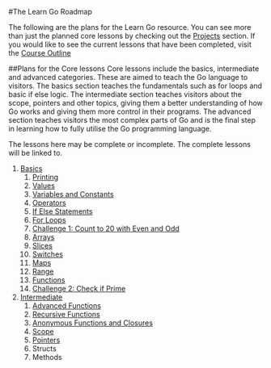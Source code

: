 #The Learn Go Roadmap

The following are the plans for the Learn Go resource. You can see more than just the planned core lessons by checking out the [Projects](https://github.com/DevelopDevs/learn-go/projects) section. If you would like to see the current lessons that have been completed, visit the [Course Outline](https://github.com/DevelopDevs/learn-go#course-outline)

##Plans for the Core lessons
Core lessons include the basics, intermediate and advanced categories. These are aimed to teach the Go language to visitors. The basics section teaches the fundamentals such as for loops and basic if else logic. The intermediate section teaches visitors about the scope, pointers and other topics, giving them a better understanding of how Go works and giving them more control in their programs. The advanced section teaches visitors the most complex parts of Go and is the final step in learning how to fully utilise the Go programming language.

The lessons here may be complete or incomplete. The complete lessons will be linked to.

1. [Basics](basics/basics.md)
	1. [Printing](basics/printing/printing.md)
	1. [Values](basics/values/values.md)
	1. [Variables and Constants](basics/vars-consts/vars-consts.md)
	1. [Operators](basics/operators/operators.md)
	1. [If Else Statements](basics/if-else/if-else.md)
	1. [For Loops](basics/for/for.md)
	1. [Challenge 1: Count to 20 with Even and Odd](challenges/basics/20-even-odd/20-even-odd.md)
	1. [Arrays](basics/arrays/arrays.md)
	1. [Slices](basics/slices/slices.md)
	1. [Switches](basics/switches/switches.md)
	1. [Maps](basics/maps/maps.md)
	1. [Range](basics/range/range.md)
	1. [Functions](basics/functions/functions.md)
	1. [Challenge 2: Check if Prime](challenges/basics/check-prime/check-prime.md)
1. [Intermediate](intermediate/intermediate.md)
	1. [Advanced Functions](intermediate/adv-func/adv-func.md)
	1. [Recursive Functions](intermediate/recursive-functions/recursive-functions.md)
	1. [Anonymous Functions and Closures](intermediate/anonymous-functions-closures/anonymous-functions-closures.md)
	1. [Scope](intermediate/scope/scope.md)
	1. [Pointers](intermediate/pointers/pointers.md)
    1. Structs
    1. Methods
